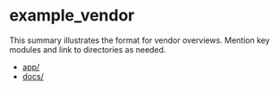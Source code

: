 # example_vendor

This summary illustrates the format for vendor overviews. Mention key modules and link to directories as needed.

- [app/](../../vendor/example_vendor/app/)
- [docs/](../../vendor/example_vendor/docs/)
